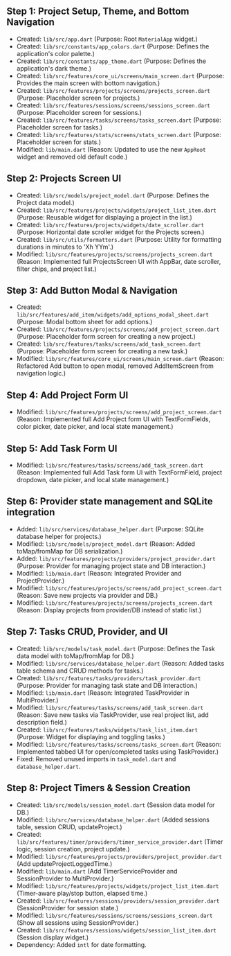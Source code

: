 ## Step 1: Project Setup, Theme, and Bottom Navigation
- Created: `lib/src/app.dart` (Purpose: Root `MaterialApp` widget.)
- Created: `lib/src/constants/app_colors.dart` (Purpose: Defines the application's color palette.)
- Created: `lib/src/constants/app_theme.dart` (Purpose: Defines the application's dark theme.)
- Created: `lib/src/features/core_ui/screens/main_screen.dart` (Purpose: Provides the main screen with bottom navigation.)
- Created: `lib/src/features/projects/screens/projects_screen.dart` (Purpose: Placeholder screen for projects.)
- Created: `lib/src/features/sessions/screens/sessions_screen.dart` (Purpose: Placeholder screen for sessions.)
- Created: `lib/src/features/tasks/screens/tasks_screen.dart` (Purpose: Placeholder screen for tasks.)
- Created: `lib/src/features/stats/screens/stats_screen.dart` (Purpose: Placeholder screen for stats.)
- Modified: `lib/main.dart` (Reason: Updated to use the new `AppRoot` widget and removed old default code.)

## Step 2: Projects Screen UI
- Created: `lib/src/models/project_model.dart` (Purpose: Defines the Project data model.)
- Created: `lib/src/features/projects/widgets/project_list_item.dart` (Purpose: Reusable widget for displaying a project in the list.)
- Created: `lib/src/features/projects/widgets/date_scroller.dart` (Purpose: Horizontal date scroller widget for the Projects screen.)
- Created: `lib/src/utils/formatters.dart` (Purpose: Utility for formatting durations in minutes to 'Xh YYm'.)
- Modified: `lib/src/features/projects/screens/projects_screen.dart` (Reason: Implemented full ProjectsScreen UI with AppBar, date scroller, filter chips, and project list.)

## Step 3: Add Button Modal & Navigation
- Created: `lib/src/features/add_item/widgets/add_options_modal_sheet.dart` (Purpose: Modal bottom sheet for add options.)
- Created: `lib/src/features/projects/screens/add_project_screen.dart` (Purpose: Placeholder form screen for creating a new project.)
- Created: `lib/src/features/tasks/screens/add_task_screen.dart` (Purpose: Placeholder form screen for creating a new task.)
- Modified: `lib/src/features/core_ui/screens/main_screen.dart` (Reason: Refactored Add button to open modal, removed AddItemScreen from navigation logic.)

## Step 4: Add Project Form UI
- Modified: `lib/src/features/projects/screens/add_project_screen.dart` (Reason: Implemented full Add Project form UI with TextFormFields, color picker, date picker, and local state management.)

## Step 5: Add Task Form UI
- Modified: `lib/src/features/tasks/screens/add_task_screen.dart` (Reason: Implemented full Add Task form UI with TextFormField, project dropdown, date picker, and local state management.)

## Step 6: Provider state management and SQLite integration
- Added: `lib/src/services/database_helper.dart` (Purpose: SQLite database helper for projects.)
- Modified: `lib/src/models/project_model.dart` (Reason: Added toMap/fromMap for DB serialization.)
- Added: `lib/src/features/projects/providers/project_provider.dart` (Purpose: Provider for managing project state and DB interaction.)
- Modified: `lib/main.dart` (Reason: Integrated Provider and ProjectProvider.)
- Modified: `lib/src/features/projects/screens/add_project_screen.dart` (Reason: Save new projects via provider and DB.)
- Modified: `lib/src/features/projects/screens/projects_screen.dart` (Reason: Display projects from provider/DB instead of static list.)

## Step 7: Tasks CRUD, Provider, and UI
- Created: `lib/src/models/task_model.dart` (Purpose: Defines the Task data model with toMap/fromMap for DB.)
- Modified: `lib/src/services/database_helper.dart` (Reason: Added tasks table schema and CRUD methods for tasks.)
- Created: `lib/src/features/tasks/providers/task_provider.dart` (Purpose: Provider for managing task state and DB interaction.)
- Modified: `lib/main.dart` (Reason: Integrated TaskProvider in MultiProvider.)
- Modified: `lib/src/features/tasks/screens/add_task_screen.dart` (Reason: Save new tasks via TaskProvider, use real project list, add description field.)
- Created: `lib/src/features/tasks/widgets/task_list_item.dart` (Purpose: Widget for displaying and toggling tasks.)
- Modified: `lib/src/features/tasks/screens/tasks_screen.dart` (Reason: Implemented tabbed UI for open/completed tasks using TaskProvider.)
- Fixed: Removed unused imports in `task_model.dart` and `database_helper.dart`.

## Step 8: Project Timers & Session Creation
- Created: `lib/src/models/session_model.dart` (Session data model for DB.)
- Modified: `lib/src/services/database_helper.dart` (Added sessions table, session CRUD, updateProject.)
- Created: `lib/src/features/timer/providers/timer_service_provider.dart` (Timer logic, session creation, project update.)
- Modified: `lib/src/features/projects/providers/project_provider.dart` (Add updateProjectLoggedTime.)
- Modified: `lib/main.dart` (Add TimerServiceProvider and SessionProvider to MultiProvider.)
- Modified: `lib/src/features/projects/widgets/project_list_item.dart` (Timer-aware play/stop button, elapsed time.)
- Created: `lib/src/features/sessions/providers/session_provider.dart` (SessionProvider for session state.)
- Modified: `lib/src/features/sessions/screens/sessions_screen.dart` (Show all sessions using SessionProvider.)
- Created: `lib/src/features/sessions/widgets/session_list_item.dart` (Session display widget.)
- Dependency: Added `intl` for date formatting.
